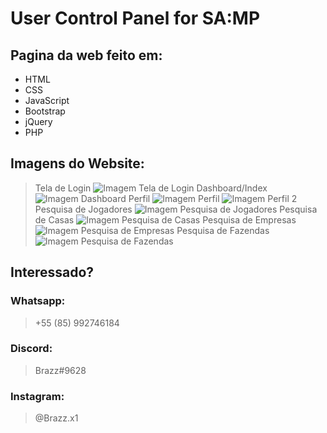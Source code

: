 # User Control Panel for SA:MP

## Pagina da web feito em:
- HTML
- CSS
- JavaScript
- Bootstrap
- jQuery
- PHP

## Imagens do Website:
> Tela de Login
![Imagem Tela de Login](/imagens/Screenshot_53.png)
> Dashboard/Index
![Imagem Dashboard](/imagens/Screenshot_54.png)
> Perfil
![Imagem Perfil](/imagens/Screenshot_55.png)
![Imagem Perfil 2](/imagens/Screenshot_56.png)
> Pesquisa de Jogadores
![Imagem Pesquisa de Jogadores](/imagens/Screenshot_57.png)
> Pesquisa de Casas
![Imagem Pesquisa de Casas](/imagens/Screenshot_58.png)
> Pesquisa de Empresas
![Imagem Pesquisa de Empresas](/imagens/Screenshot_59.png)
> Pesquisa de Fazendas
![Imagem Pesquisa de Fazendas](/imagens/Screenshot_57.png)

## Interessado?
### Whatsapp:
> +55 (85) 992746184
### Discord:
> Brazz#9628
### Instagram:
> @Brazz.x1
